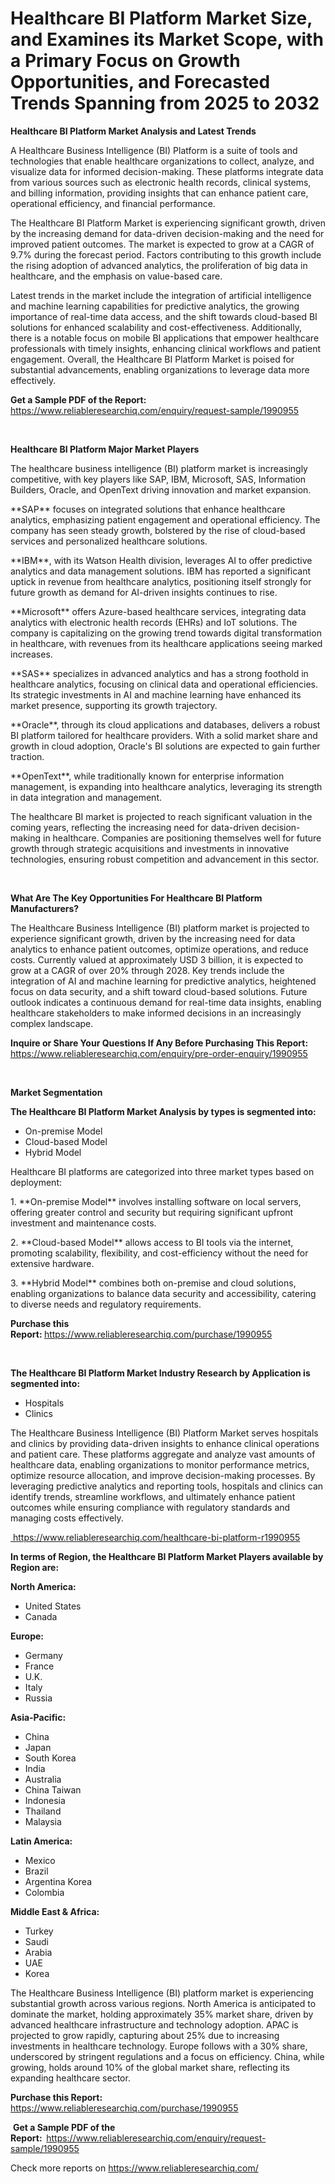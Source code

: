 <p><h1>Healthcare BI Platform Market Size, and Examines its Market Scope, with a Primary Focus on Growth Opportunities, and Forecasted Trends Spanning from 2025 to 2032</h1></p><p><strong>Healthcare BI Platform Market Analysis and Latest Trends</strong></p>
<p><p>A Healthcare Business Intelligence (BI) Platform is a suite of tools and technologies that enable healthcare organizations to collect, analyze, and visualize data for informed decision-making. These platforms integrate data from various sources such as electronic health records, clinical systems, and billing information, providing insights that can enhance patient care, operational efficiency, and financial performance.</p><p>The Healthcare BI Platform Market is experiencing significant growth, driven by the increasing demand for data-driven decision-making and the need for improved patient outcomes. The market is expected to grow at a CAGR of 9.7% during the forecast period. Factors contributing to this growth include the rising adoption of advanced analytics, the proliferation of big data in healthcare, and the emphasis on value-based care.</p><p>Latest trends in the market include the integration of artificial intelligence and machine learning capabilities for predictive analytics, the growing importance of real-time data access, and the shift towards cloud-based BI solutions for enhanced scalability and cost-effectiveness. Additionally, there is a notable focus on mobile BI applications that empower healthcare professionals with timely insights, enhancing clinical workflows and patient engagement. Overall, the Healthcare BI Platform Market is poised for substantial advancements, enabling organizations to leverage data more effectively.</p></p>
<p><strong>Get a Sample PDF of the Report:&nbsp;</strong> <a href="https://www.reliableresearchiq.com/enquiry/request-sample/1990955?utm_campaign=3129&utm_medium=2&utm_source=Github&utm_content=ia&utm_term=08042025&utm_id=healthcare-bi-platform">https://www.reliableresearchiq.com/enquiry/request-sample/1990955</a></p>
<p>&nbsp;</p>
<p><strong>Healthcare BI Platform Major Market Players</strong></p>
<p><p>The healthcare business intelligence (BI) platform market is increasingly competitive, with key players like SAP, IBM, Microsoft, SAS, Information Builders, Oracle, and OpenText driving innovation and market expansion. </p><p>**SAP** focuses on integrated solutions that enhance healthcare analytics, emphasizing patient engagement and operational efficiency. The company has seen steady growth, bolstered by the rise of cloud-based services and personalized healthcare solutions.</p><p>**IBM**, with its Watson Health division, leverages AI to offer predictive analytics and data management solutions. IBM has reported a significant uptick in revenue from healthcare analytics, positioning itself strongly for future growth as demand for AI-driven insights continues to rise.</p><p>**Microsoft** offers Azure-based healthcare services, integrating data analytics with electronic health records (EHRs) and IoT solutions. The company is capitalizing on the growing trend towards digital transformation in healthcare, with revenues from its healthcare applications seeing marked increases.</p><p>**SAS** specializes in advanced analytics and has a strong foothold in healthcare analytics, focusing on clinical data and operational efficiencies. Its strategic investments in AI and machine learning have enhanced its market presence, supporting its growth trajectory.</p><p>**Oracle**, through its cloud applications and databases, delivers a robust BI platform tailored for healthcare providers. With a solid market share and growth in cloud adoption, Oracle's BI solutions are expected to gain further traction.</p><p>**OpenText**, while traditionally known for enterprise information management, is expanding into healthcare analytics, leveraging its strength in data integration and management.</p><p>The healthcare BI market is projected to reach significant valuation in the coming years, reflecting the increasing need for data-driven decision-making in healthcare. Companies are positioning themselves well for future growth through strategic acquisitions and investments in innovative technologies, ensuring robust competition and advancement in this sector.</p></p>
<p>&nbsp;</p>
<p><strong>What Are The Key Opportunities For Healthcare BI Platform Manufacturers?</strong></p>
<p><p>The Healthcare Business Intelligence (BI) platform market is projected to experience significant growth, driven by the increasing need for data analytics to enhance patient outcomes, optimize operations, and reduce costs. Currently valued at approximately USD 3 billion, it is expected to grow at a CAGR of over 20% through 2028. Key trends include the integration of AI and machine learning for predictive analytics, heightened focus on data security, and a shift toward cloud-based solutions. Future outlook indicates a continuous demand for real-time data insights, enabling healthcare stakeholders to make informed decisions in an increasingly complex landscape.</p></p>
<p><strong>Inquire or Share Your Questions If Any Before Purchasing This Report:</strong> <a href="https://www.reliableresearchiq.com/enquiry/pre-order-enquiry/1990955?utm_campaign=3129&utm_medium=2&utm_source=Github&utm_content=ia&utm_term=08042025&utm_id=healthcare-bi-platform">https://www.reliableresearchiq.com/enquiry/pre-order-enquiry/1990955</a></p>
<p>&nbsp;</p>
<p><strong>Market Segmentation</strong></p>
<p><strong>The Healthcare BI Platform Market Analysis by types is segmented into:</strong></p>
<p><ul><li>On-premise Model</li><li>Cloud-based Model</li><li>Hybrid Model</li></ul></p>
<p><p>Healthcare BI platforms are categorized into three market types based on deployment: </p><p>1. **On-premise Model** involves installing software on local servers, offering greater control and security but requiring significant upfront investment and maintenance costs.</p><p>  </p><p>2. **Cloud-based Model** allows access to BI tools via the internet, promoting scalability, flexibility, and cost-efficiency without the need for extensive hardware.</p><p>3. **Hybrid Model** combines both on-premise and cloud solutions, enabling organizations to balance data security and accessibility, catering to diverse needs and regulatory requirements.</p></p>
<p><strong>Purchase this Report:&nbsp;</strong><a href="https://www.reliableresearchiq.com/purchase/1990955?utm_campaign=3129&utm_medium=2&utm_source=Github&utm_content=ia&utm_term=08042025&utm_id=healthcare-bi-platform">https://www.reliableresearchiq.com/purchase/1990955</a></p>
<p>&nbsp;</p>
<p><strong>The Healthcare BI Platform Market Industry Research by Application is segmented into:</strong></p>
<p><ul><li>Hospitals</li><li>Clinics</li></ul></p>
<p><p>The Healthcare Business Intelligence (BI) Platform Market serves hospitals and clinics by providing data-driven insights to enhance clinical operations and patient care. These platforms aggregate and analyze vast amounts of healthcare data, enabling organizations to monitor performance metrics, optimize resource allocation, and improve decision-making processes. By leveraging predictive analytics and reporting tools, hospitals and clinics can identify trends, streamline workflows, and ultimately enhance patient outcomes while ensuring compliance with regulatory standards and managing costs effectively.</p></p>
<p><a href="https://www.reliableresearchiq.com/healthcare-bi-platform-r1990955?utm_campaign=3129&utm_medium=2&utm_source=Github&utm_content=ia&utm_term=08042025&utm_id=healthcare-bi-platform">&nbsp;https://www.reliableresearchiq.com/healthcare-bi-platform-r1990955</a></p>
<p><strong>In terms of Region, the Healthcare BI Platform Market Players available by Region are:</strong></p>
<p>
    <p> <strong> North America: </strong>
        <ul>
            <li>United States</li>
            <li>Canada</li>
        </ul>
        </p> 
    <p> <strong> Europe: </strong>
        <ul>
            <li>Germany</li>
            <li>France</li>
            <li>U.K.</li>
            <li>Italy</li>
            <li>Russia</li>
        </ul>
        </p> 
    <p> <strong> Asia-Pacific: </strong>
        <ul>
            <li>China</li>
            <li>Japan</li>
            <li>South Korea</li>
            <li>India</li>
            <li>Australia</li>
            <li>China Taiwan</li>
            <li>Indonesia</li>
            <li>Thailand</li>
            <li>Malaysia</li>
        </ul>
        </p> 
    <p> <strong> Latin America: </strong>
        <ul>
            <li>Mexico</li>
            <li>Brazil</li>
            <li>Argentina Korea</li>
            <li>Colombia</li>
        </ul>
        </p> 
    <p> <strong> Middle East & Africa: </strong>
        <ul>
            <li>Turkey</li>
            <li>Saudi</li>
            <li>Arabia</li>
            <li>UAE</li>
            <li>Korea</li>
        </ul>
    </p>
    </p>
<p><p>The Healthcare Business Intelligence (BI) platform market is experiencing substantial growth across various regions. North America is anticipated to dominate the market, holding approximately 35% market share, driven by advanced healthcare infrastructure and technology adoption. APAC is projected to grow rapidly, capturing about 25% due to increasing investments in healthcare technology. Europe follows with a 30% share, underscored by stringent regulations and a focus on efficiency. China, while growing, holds around 10% of the global market share, reflecting its expanding healthcare sector.</p></p>
<p><strong>Purchase this Report: </strong><a href="https://www.reliableresearchiq.com/purchase/1990955?utm_campaign=3129&utm_medium=2&utm_source=Github&utm_content=ia&utm_term=08042025&utm_id=healthcare-bi-platform">https://www.reliableresearchiq.com/purchase/1990955</a></p>
<p>&nbsp;<strong>Get a Sample PDF of the Report:&nbsp;&nbsp;</strong><a href="https://www.reliableresearchiq.com/enquiry/request-sample/1990955?utm_campaign=3129&utm_medium=2&utm_source=Github&utm_content=ia&utm_term=08042025&utm_id=healthcare-bi-platform">https://www.reliableresearchiq.com/enquiry/request-sample/1990955</a></p>
<p><strong></strong></p>
<p>Check more reports on <a href="https://www.reliableresearchiq.com/?utm_campaign=3129&utm_medium=2&utm_source=Github&utm_content=ia&utm_term=08042025&utm_id=healthcare-bi-platform">https://www.reliableresearchiq.com/</a></p>